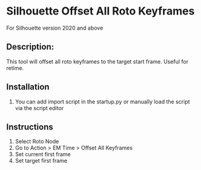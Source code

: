 # Silhouette Offset All Roto Keyframes
For Silhouette version 2020 and above

## Description:
This tool will offset all roto keyframes to the target start frame. Useful for retime.

## Installation
1. You can add import script in the startup.py or manually load the script via the script editor

## Instructions
1. Select Roto Node
2. Go to Action > EM Time > Offset All Keyframes
3. Set current first frame
4. Set target first frame
